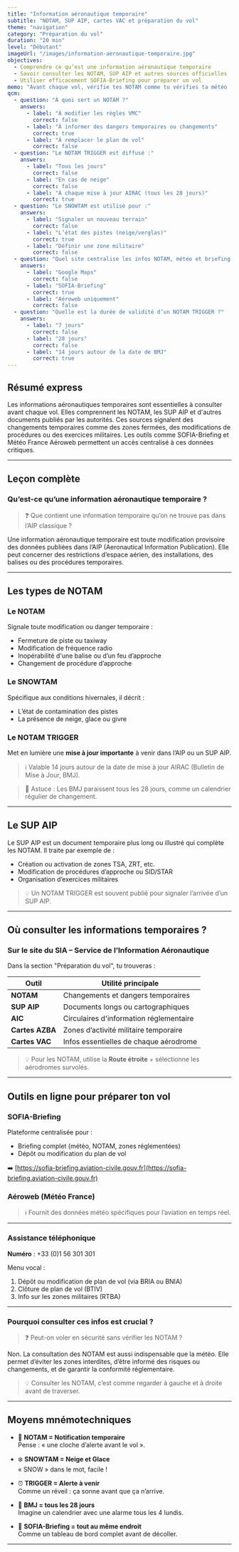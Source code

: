 ```yaml
---
title: "Information aéronautique temporaire"
subtitle: "NOTAM, SUP AIP, cartes VAC et préparation du vol"
theme: "navigation"
category: "Préparation du vol"
duration: "20 min"
level: "Débutant"
imageUrl: "/images/information-aeronautique-temporaire.jpg"
objectives:
  - Comprendre ce qu’est une information aéronautique temporaire
  - Savoir consulter les NOTAM, SUP AIP et autres sources officielles
  - Utiliser efficacement SOFIA-Briefing pour préparer un vol
memo: "Avant chaque vol, vérifie tes NOTAM comme tu vérifies ta météo !"
qcm:
  - question: "À quoi sert un NOTAM ?"
    answers:
      - label: "À modifier les règles VMC"
        correct: false
      - label: "À informer des dangers temporaires ou changements"
        correct: true
      - label: "À remplacer le plan de vol"
        correct: false
  - question: "Le NOTAM TRIGGER est diffusé :"
    answers:
      - label: "Tous les jours"
        correct: false
      - label: "En cas de neige"
        correct: false
      - label: "À chaque mise à jour AIRAC (tous les 28 jours)"
        correct: true
  - question: "Le SNOWTAM est utilisé pour :"
    answers:
      - label: "Signaler un nouveau terrain"
        correct: false
      - label: "L’état des pistes (neige/verglas)"
        correct: true
      - label: "Définir une zone militaire"
        correct: false
  - question: "Quel site centralise les infos NOTAM, météo et briefing ?"
    answers:
      - label: "Google Maps"
        correct: false
      - label: "SOFIA-Briefing"
        correct: true
      - label: "Aéroweb uniquement"
        correct: false
  - question: "Quelle est la durée de validité d’un NOTAM TRIGGER ?"
    answers:
      - label: "7 jours"
        correct: false
      - label: "28 jours"
        correct: false
      - label: "14 jours autour de la date de BMJ"
        correct: true
---
```


## Résumé express

Les informations aéronautiques temporaires sont essentielles à consulter avant chaque vol. Elles comprennent les NOTAM, les SUP AIP et d'autres documents publiés par les autorités. Ces sources signalent des changements temporaires comme des zones fermées, des modifications de procédures ou des exercices militaires. Les outils comme SOFIA-Briefing et Météo France Aéroweb permettent un accès centralisé à ces données critiques.

---

## Leçon complète

### Qu’est-ce qu’une information aéronautique temporaire ?

> ❓ Que contient une information temporaire qu’on ne trouve pas dans l’AIP classique ?

Une information aéronautique temporaire est toute modification provisoire des données publiées dans l’AIP (Aeronautical Information Publication). Elle peut concerner des restrictions d’espace aérien, des installations, des balises ou des procédures temporaires.

---

## Les types de NOTAM

### Le NOTAM

Signale toute modification ou danger temporaire :

- Fermeture de piste ou taxiway
- Modification de fréquence radio
- Inopérabilité d'une balise ou d’un feu d’approche
- Changement de procédure d’approche

### Le SNOWTAM

Spécifique aux conditions hivernales, il décrit :

- L’état de contamination des pistes
- La présence de neige, glace ou givre

### Le NOTAM TRIGGER

Met en lumière une **mise à jour importante** à venir dans l’AIP ou un SUP AIP.

> ℹ️ Valable 14 jours autour de la date de mise à jour AIRAC (Bulletin de Mise à Jour, BMJ).

> 🧠 Astuce : Les BMJ paraissent tous les 28 jours, comme un calendrier régulier de changement.

---

## Le SUP AIP

Le SUP AIP est un document temporaire plus long ou illustré qui complète les NOTAM. Il traite par exemple de :

- Création ou activation de zones TSA, ZRT, etc.
- Modification de procédures d’approche ou SID/STAR
- Organisation d’exercices militaires

> 💡 Un NOTAM TRIGGER est souvent publié pour signaler l’arrivée d’un SUP AIP.

---

## Où consulter les informations temporaires ?

### Sur le site du SIA – Service de l’Information Aéronautique

Dans la section "Préparation du vol", tu trouveras :

| Outil           | Utilité principale                      |
| --------------- | --------------------------------------- |
| **NOTAM**       | Changements et dangers temporaires      |
| **SUP AIP**     | Documents longs ou cartographiques      |
| **AIC**         | Circulaires d'information réglementaire |
| **Cartes AZBA** | Zones d’activité militaire temporaire   |
| **Cartes VAC**  | Infos essentielles de chaque aérodrome  |

> 💡 Pour les NOTAM, utilise la **Route étroite** + sélectionne les aérodromes survolés.

---

## Outils en ligne pour préparer ton vol

### SOFIA-Briefing

Plateforme centralisée pour :

- Briefing complet (météo, NOTAM, zones réglementées)
- Dépôt ou modification du plan de vol

➡️ [https://sofia-briefing.aviation-civile.gouv.fr](https://sofia-briefing.aviation-civile.gouv.fr)

### Aéroweb (Météo France)

> ℹ️ Fournit des données météo spécifiques pour l’aviation en temps réel.

---

### Assistance téléphonique

**Numéro** : +33 (0)1 56 301 301

Menu vocal :

1. Dépôt ou modification de plan de vol (via BRIA ou BNIA)
2. Clôture de plan de vol (BTIV)
3. Info sur les zones militaires (RTBA)

---

### Pourquoi consulter ces infos est crucial ?

> ❓ Peut-on voler en sécurité sans vérifier les NOTAM ?

Non. La consultation des NOTAM est aussi indispensable que la météo. Elle permet d’éviter les zones interdites, d’être informé des risques ou changements, et de garantir la conformité réglementaire.

> 💡 Consulter les NOTAM, c’est comme regarder à gauche et à droite avant de traverser.

---

## Moyens mnémotechniques

- 🔔 **NOTAM = Notification temporaire**  
  Pense : « une cloche d’alerte avant le vol ».

- ❄️ **SNOWTAM = Neige et Glace**  
  « SNOW » dans le mot, facile !

- ⏰ **TRIGGER = Alerte à venir**  
  Comme un réveil : ça sonne avant que ça n’arrive.

- 📆 **BMJ = tous les 28 jours**  
  Imagine un calendrier avec une alarme tous les 4 lundis.

- 📍 **SOFIA-Briefing = tout au même endroit**  
  Comme un tableau de bord complet avant de décoller.

---
